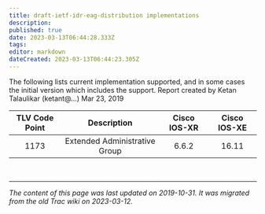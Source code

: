 ```yaml
---
title: draft-ietf-idr-eag-distribution implementations
description: 
published: true
date: 2023-03-13T06:44:28.333Z
tags: 
editor: markdown
dateCreated: 2023-03-13T06:44:23.305Z
---
```


The following lists current implementation supported, and in some cases the initial version which includes the support.
Report created by Ketan Talaulikar (ketant@…) Mar 23, 2019 

|  TLV Code Point  |         Description                         |   Cisco IOS-XR   |    Cisco IOS-XE     |
|:----------------:|:-------------------------------------------:|:----------------:|:-------------------:|
|  1173            |  Extended Administrative Group              |  6.6.2           |  16.11              |


&nbsp;
&nbsp;
&nbsp;

---

*The content of this page was last updated on 2019-10-31. It was migrated from the old Trac wiki on 2023-03-12.*